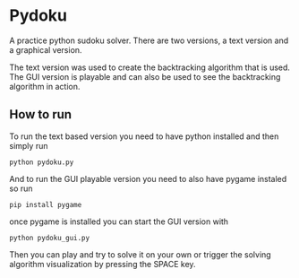 ﻿# Pydoku

A practice python sudoku solver.
There are two versions, a text version and a graphical version.

The text version was used to create the backtracking algorithm that is used.
The GUI version is playable and can also be used to see the backtracking algorithm in action.

## How to run

To run the text based version you need to have python installed and then simply run
  
    python pydoku.py

And to run the GUI playable version you need to also have pygame instaled so run

    pip install pygame
  
once pygame is installed you can start the GUI version with

    python pydoku_gui.py

Then you can play and try to solve it on your own or trigger the solving algorithm visualization by pressing the SPACE key.